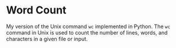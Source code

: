 # Word Count
My version of the Unix command `wc` implemented in Python. The `wc` command in Unix is used to count the number of lines, words, and characters in a given file or input.
